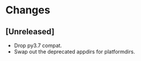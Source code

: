 # Changes

## [Unreleased]

- Drop py3.7 compat.
- Swap out the deprecated appdirs for platformdirs.
